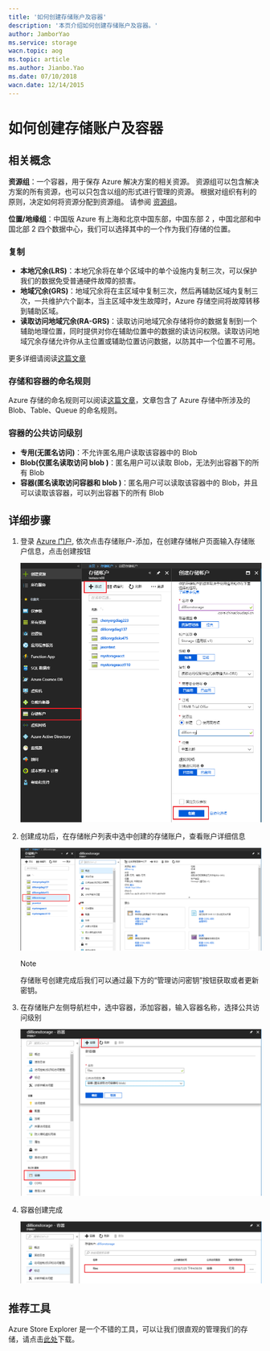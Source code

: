 ```yaml
---
title: '如何创建存储账户及容器'
description: '本页介绍如何创建存储账户及容器。'
author: JamborYao
ms.service: storage
wacn.topic: aog
ms.topic: article
ms.author: Jianbo.Yao
ms.date: 07/10/2018
wacn.date: 12/14/2015
---
```


# 如何创建存储账户及容器

## <a id="concept"></a>相关概念

**资源组**：一个容器，用于保存 Azure 解决方案的相关资源。 资源组可以包含解决方案的所有资源，也可以只包含以组的形式进行管理的资源。 根据对组织有利的原则，决定如何将资源分配到资源组。 请参阅 [资源组](https://docs.azure.cn/azure-resource-manager/resource-group-overview#resource-groups)。

**位置/地缘组**：中国版 Azure 有上海和北京中国东部，中国东部 2 ，中国北部和中国北部 2 四个数据中心，我们可以选择其中的一个作为我们存储的位置。

### 复制

- **本地冗余(LRS)**：本地冗余将在单个区域中的单个设施内复制三次，可以保护我们的数据免受普通硬件故障的损害。
- **地域冗余(GRS)**：地域冗余将在主区域中复制三次，然后再辅助区域内复制三次，一共维护六个副本，当主区域中发生故障时，Azure 存储空间将故障转移到辅助区域。
- **读取访问地域冗余(RA-GRS)**：读取访问地域冗余存储将你的数据复制到一个辅助地理位置，同时提供对你在辅助位置中的数据的读访问权限。读取访问地域冗余存储允许你从主位置或辅助位置访问数据，以防其中一个位置不可用。

更多详细请阅读[这篇文章](https://docs.azure.cn/storage/common/storage-redundancy)

### 存储和容器的命名规则

Azure 存储的命名规则可以阅读[这篇文章](https://docs.microsoft.com/zh-cn/azure/architecture/best-practices/naming-conventions)，文章包含了 Azure 存储中所涉及的 Blob、Table、Queue 的命名规则。

### 容器的公共访问级别

- **专用(无匿名访问)**：不允许匿名用户读取该容器中的 Blob
- **Blob(仅匿名读取访问 blob )**：匿名用户可以读取 Blob，无法列出容器下的所有 Blob
- **容器(匿名读取访问容器和 blob )**：匿名用户可以读取该容器中的 Blob，并且可以读取该容器，可以列出容器下的所有 Blob

## <a id="operation"></a>详细步骤

1. 登录 [Azure 门户](Https://portal.azure.cn), 依次点击存储账户-添加，在创建存储帐户页面输入存储账户信息，点击创建按钮

    ![](./media/aog-storage-how-to-create-account-container/create-account.PNG)

2. 创建成功后，在存储帐户列表中选中创建的存储账户，查看账户详细信息
    
    ![](./media/aog-storage-how-to-create-account-container/enter-storage.PNG)

    > [!NOTE]
    > 存储账号创建完成后我们可以通过最下方的“管理访问密钥”按钮获取或者更新密钥。

3.  在存储账户左侧导航栏中，选中容器，添加容器，输入容器名称，选择公共访问级别

    ![](./media/aog-storage-how-to-create-account-container/create-container.PNG)

4. 容器创建完成

    ![](./media/aog-storage-how-to-create-account-container/container-dashboard.PNG)

## <a id="tool"></a>推荐工具

Azure Store Explorer 是一个不错的工具，可以让我们很直观的管理我们的存储，请点击[此处](https://docs.azure.cn/zh-cn/vs-azure-tools-storage-manage-with-storage-explorer?toc=%2fstorage%2fblobs%2ftoc.json)下载。